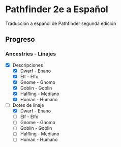 # Pathfinder 2e a Español
Traducción a español de Pathfinder segunda edición
## Progreso
### Ancestries - Linajes
- [x] Descripciones
  - [x] Dwarf - Enano
  - [x] Elf - Elfo
  - [x] Gnome - Gnomo
  - [x] Goblin - Goblin
  - [x] Halfling - Mediano
  - [x] Human - Humano
- [ ] Dotes de linaje
  - [x] Dwarf - Enano
  - [ ] Elf - Elfo
  - [ ] Gnome - Gnomo
  - [ ] Goblin - Goblin
  - [ ] Halfling - Mediano
  - [ ] Human - Humano 
